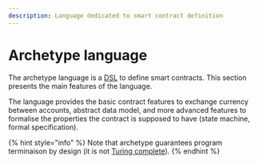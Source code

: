 ```yaml
---
description: Language dedicated to smart contract definition
---
```


# Archetype language

The archetype language is a [DSL](https://en.wikipedia.org/wiki/Domain-specific_language) to define smart contracts. This section presents the main features of the language.

The language provides the basic contract features to exchange currency between accounts,  abstract data model, and more advanced features to formalise the properties the contract is supposed to have \(state machine, formal specification\).

{% hint style="info" %}
Note that archetype guarantees program terminaison by design \(it is not [Turing complete](https://en.wikipedia.org/wiki/Turing_completeness)\).
{% endhint %}

